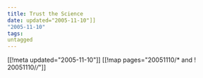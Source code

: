 ```yaml
---
title: Trust the Science
date: updated="2005-11-10"]]
"2005-11-10"
tags:
untagged
---
```

[[!meta updated="2005-11-10"]]
[[!map pages="20051110/* and ! 20051110/*/*"]]
